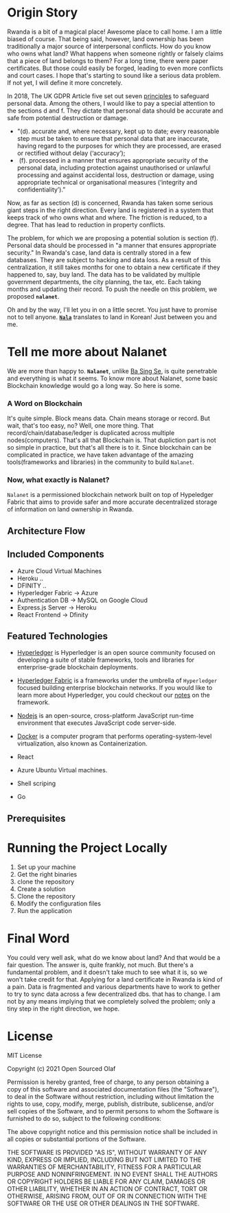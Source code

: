 # Origin Story
Rwanda is a bit of a magical place! Awesome place to call home. I am a little biased of course. That being said, however, land ownership has been traditionally a major source of interpersonal conflicts. How do you know who owns what land? What happens when someone rightly or falsely claims that a piece of land belongs to them? For a long time, there were paper certificates. But those could easily be forged, leading to even more conflicts and court cases. I hope that's starting to sound like a serious data problem. If not yet, I will define it more concretely. 

In 2018, The UK GDPR Article five set out seven [principles](https://ico.org.uk/for-organisations/guide-to-data-protection/guide-to-the-general-data-protection-regulation-gdpr/principles/) to safeguard personal data. Among the others, I would like to pay a special attention to the sections d and f. They dictate that personal data should be accurate and safe from potential destruction or damage. 
- "(d). accurate and, where necessary, kept up to date; every reasonable step must be taken to ensure that personal data that are inaccurate, having regard to the purposes for which they are processed, are erased or rectified without delay (‘accuracy’);
-  (f). processed in a manner that ensures appropriate security of the personal data, including protection against unauthorised or unlawful processing and against accidental loss, destruction or damage, using appropriate technical or organisational measures (‘integrity and confidentiality’).”

Now, as far as section (d) is concerned, Rwanda has taken some serious giant steps in the right direction. Every land is registered in a system that keeps track of who owns what and where. The friction is reduced, to a degree. That has lead to reduction in property conflicts. 

The problem, for which we are proposing a potential solution is section (f). Personal data should be processed in "a manner that ensures appropriate security." In Rwanda's case, land data is centrally stored in a few databases. They are subject to hacking and data loss. As a result of this centralization, it still takes months for one to obtain a new certificate if they happened to, say, buy land. The data has to be validated by multiple government departments, the city planning, the tax, etc. Each taking months and updating their record. To push the needle on this problem, we proposed **`nalanet`**.

Oh and by the way, I'll let you in on a little secret. You just have to promise not to tell anyone. [**`Nala`**](https://www.wordhippo.com/what-is/the-meaning-of/korean-word-bfd360c3b501756f751f4c447148df1ba5b1eca9.html) translates to land in Korean! Just between you and me. 

# Tell me more about Nalanet

We are more than happy to. **`Nalanet`**, unlike [Ba Sing Se](https://avatar.fandom.com/wiki/Ba_Sing_Se), is quite penetrable and everything is what it seems. To know more about Nalanet, some basic Blockchain knowledge would go a long way. So here is some.

### A Word on Blockchain
It's quite simple. Block means data. Chain means storage or record. But wait, that's too easy, no? Well, one more thing. That record/chain/database/ledger is duplicated across multiple nodes(computers). That's all that Blockchain is. That dupliction part is not so simple in practice, but that's all there is to it. Since blockchain can be complicated in practice, we have taken advantage of the amazing tools(frameworks and libraries) in the community to build `Nalanet`. 
### Now, what exactly is Nalanet?
`Nalanet` is a permissioned blockchain network built on top of Hypeledger Fabric that aims to provide safer and more accurate decentralized storage of information on land ownership in Rwanda. 




## Architecture Flow

## Included Components
* Azure Cloud Virtual Machines
* Heroku ..
* DFINITY ..
* Hyperledger Fabric -> Azure
* Authentication DB -> MySQL on Google Cloud
* Express.js Server -> Heroku
* React Frontend -> Dfinity

## Featured Technologies
* [Hyperledger]() is Hyperledger is an open source community focused on developing a suite of stable frameworks, tools and libraries for enterprise-grade blockchain deployments.
* [Hyperledger Fabric]() is a frameworks under the umbrella of `Hyperledger` focused building enterprise blockchain networks. If you would like to learn more about Hyperledger, you could checkout our [notes]() on the framework. 
* [Nodejs](https://nodejs.org/en/) is an open-source, cross-platform JavaScript run-time environment that executes JavaScript code server-side.

* [Docker](https://www.docker.com/) is a computer program that performs operating-system-level virtualization, also known as Containerization.
* React
* Azure Ubuntu Virtual machines. 
* Shell scriping
* Go
## Prerequisites

# Running the Project Locally
1. Set up your machine
2. Get the right binaries
3. clone the repository
4. Create a solution
5. Clone the repository
6. Modify the configuration files
7. Run the application
# Final Word
You could very well ask, what do we know about land? And that would be a fair question. The answer is, quite frankly, not much. But there's a fundamental problem, and it doesn't take much to see what it is, so we won't take credit for that. Applying for a land certificate in Rwanda is kind of a pain. Data is fragmented and various departments have to work to gether to try to sync data across a few decentralized dbs. that has to change. I am not by any means implying that we completely solved the problem; only a tiny step in the right direction, we hope. 
# License

MIT License

Copyright (c) 2021 Open Sourced Olaf

Permission is hereby granted, free of charge, to any person obtaining a copy
of this software and associated documentation files (the "Software"), to deal
in the Software without restriction, including without limitation the rights
to use, copy, modify, merge, publish, distribute, sublicense, and/or sell
copies of the Software, and to permit persons to whom the Software is
furnished to do so, subject to the following conditions:

The above copyright notice and this permission notice shall be included in all
copies or substantial portions of the Software.

THE SOFTWARE IS PROVIDED "AS IS", WITHOUT WARRANTY OF ANY KIND, EXPRESS OR
IMPLIED, INCLUDING BUT NOT LIMITED TO THE WARRANTIES OF MERCHANTABILITY,
FITNESS FOR A PARTICULAR PURPOSE AND NONINFRINGEMENT. IN NO EVENT SHALL THE
AUTHORS OR COPYRIGHT HOLDERS BE LIABLE FOR ANY CLAIM, DAMAGES OR OTHER
LIABILITY, WHETHER IN AN ACTION OF CONTRACT, TORT OR OTHERWISE, ARISING FROM,
OUT OF OR IN CONNECTION WITH THE SOFTWARE OR THE USE OR OTHER DEALINGS IN THE
SOFTWARE.



